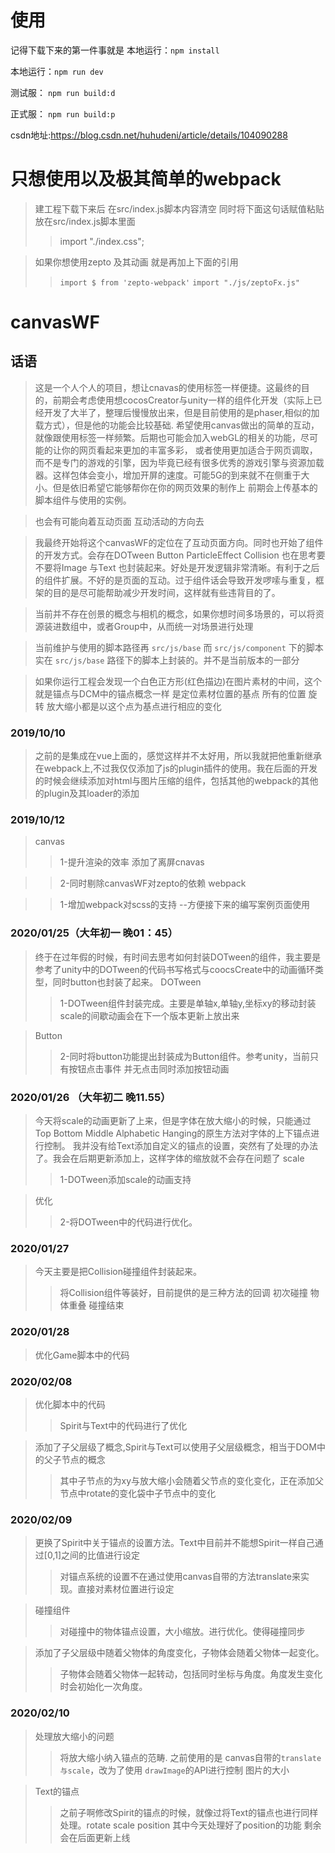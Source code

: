 # 使用
记得下载下来的第一件事就是 本地运行：`npm install` 


本地运行：`npm run dev`
 
测试服：  `npm run build:d` 

正式服：  `npm run build:p`

 
csdn地址:<https://blog.csdn.net/huhudeni/article/details/104090288>

# 只想使用以及极其简单的webpack
  > 建工程下载下来后 在src/index.js脚本内容清空  同时将下面这句话赋值粘贴放在src/index.js脚本里面
  >> import "./index.css"; 
  
  >如果你想使用zepto 及其动画 就是再加上下面的引用
  >> `import $ from 'zepto-webpack'`
  >> `import "./js/zeptoFx.js"`



# canvasWF
## 话语
>这是一个人个人的项目，想让cnavas的使用标签一样便捷。这最终的目的，前期会考虑使用想cocosCreator与unity一样的组件化开发（实际上已经开发了大半了，整理后慢慢放出来，但是目前使用的是phaser,相似的加载方式），但是他的功能会比较基础.
希望使用canvas做出的简单的互动，就像跟使用标签一样频繁。后期也可能会加入webGL的相关的功能，尽可能的让你的网页看起来更加的丰富多彩，
或者使用更加适合于网页调取，而不是专门的游戏的引擎，因为毕竟已经有很多优秀的游戏引擎与资源加载器。这样包体会变小，增加开屏的速度。可能5G的到来就不在侧重于大小。但是依旧希望它能够帮你在你的网页效果的制作上
前期会上传基本的脚本组件与使用的实例。

>也会有可能向着互动页面  互动活动的方向去

>我最终开始将这个canvasWF的定位在了互动页面方向。同时也开始了组件的开发方式。会存在DOTween Button ParticleEffect Collision 也在思考要不要将Image 与Text 也封装起来。好处是开发逻辑非常清晰。有利于之后的组件扩展。不好的是页面的互动。过于组件话会导致开发啰嗦与重复，框架的目的是尽可能帮助减少开发时间，这样就有些违背目的了。

>当前并不存在创景的概念与相机的概念，如果你想时间多场景的，可以将资源装进数组中，或者Group中，从而统一对场景进行处理

>当前维护与使用的脚本路径再 `src/js/base`  而 `src/js/component` 下的脚本实在 `src/js/base` 路径下的脚本上封装的。并不是当前版本的一部分

>如果你运行工程会发现一个白色正方形(红色描边)在图片素材的中间，这个就是锚点与DCM中的锚点概念一样 是定位素材位置的基点 所有的位置 旋转 放大缩小都是以这个点为基点进行相应的变化

### 2019/10/10
>之前的是集成在vue上面的，感觉这样并不太好用，所以我就把他重新继承在webpack上,不过我仅仅添加了js的plugin插件的使用。我在后面的开发的时候会继续添加对html与图片压缩的组件，包括其他的webpack的其他的plugin及其loader的添加

### 2019/10/12
>canvas
>>1-提升渲染的效率 添加了离屏cnavas

>>2-同时剔除canvasWF对zepto的依赖
>webpack

>>1-增加webpack对scss的支持  --方便接下来的编写案例页面使用

### 2020/01/25（大年初一 晚01：45）
>终于在过年假的时候，有时间去思考如何封装DOTween的组件，我主要是参考了unity中的DOTween的代码书写格式与coocsCreate中的动画循环类型，同时button也封装了起来。
>DOTween
>>1-DOTween组件封装完成。主要是单轴x,单轴y,坐标xy的移动封装 scale的间歇动画会在下一个版本更新上放出来

>Button
>>2-同时将button功能提出封装成为Button组件。参考unity，当前只有按钮点击事件 并无点击同时添加按钮动画

### 2020/01/26 （大年初二 晚11.55）
>今天将scale的动画更新了上来，但是字体在放大缩小的时候，只能通过Top Bottom Middle Alphabetic Hanging的原生方法对字体的上下锚点进行控制。 我并没有给Text添加自定义的锚点的设置，突然有了处理的办法了。我会在后期更新添加上，这样字体的缩放就不会存在问题了
>scale
>>1-DOTween添加scale的动画支持

>优化
>>2-将DOTween中的代码进行优化。

### 2020/01/27
>今天主要是把Collision碰撞组件封装起来。 
>>将Collision组件等装好，目前提供的是三种方法的回调 初次碰撞 物体重叠 碰撞结束

### 2020/01/28
>优化Game脚本中的代码

### 2020/02/08
>优化脚本中的代码
>>Spirit与Text中的代码进行了优化

>添加了子父层级了概念,Spirit与Text可以使用子父层级概念，相当于DOM中的父子节点的概念
>>其中子节点的为xy与放大缩小会随着父节点的变化变化，正在添加父节点中rotate的变化袋中子节点中的变化

### 2020/02/09 
>更换了Spirit中关于锚点的设置方法。Text中目前并不能想Spirit一样自己通过[0,1]之间的比值进行设定
>>对锚点系统的设置不在通过使用canvas自带的方法translate来实现。直接对素材位置进行设定

>碰撞组件
>>对碰撞中的物体锚点设置，大小缩放。进行优化。使得碰撞同步

>添加了子父层级中随着父物体的角度变化，子物体会随着父物体一起变化。
>>子物体会随着父物体一起转动，包括同时坐标与角度。角度发生变化时会初始化一次角度。

### 2020/02/10
>处理放大缩小的问题 
>>将放大缩小纳入锚点的范畴. 之前使用的是 canvas自带的`translate与scale`，改为了使用 `drawImage`的API进行控制 图片的大小

>Text的锚点
>>之前子啊修改Spirit的锚点的时候，就像过将Text的锚点也进行同样处理。rotate scale position 其中今天处理好了position的功能 剩余会在后面更新上线